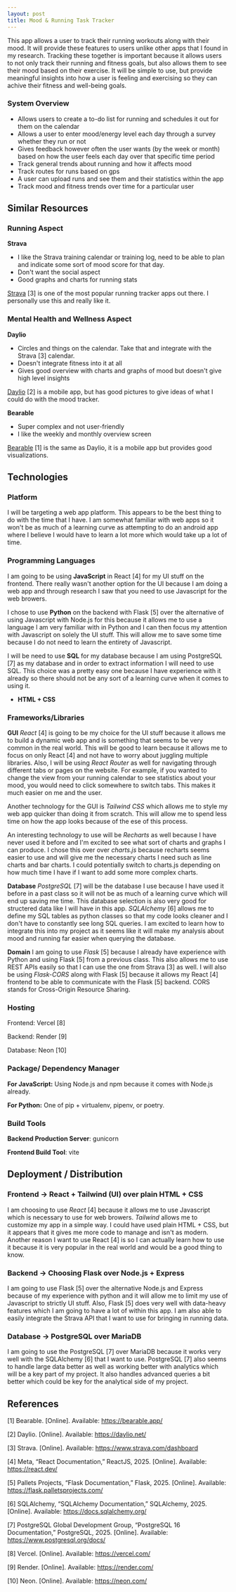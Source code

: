 ```yaml
---
layout: post
title: Mood & Running Task Tracker
---
```


This app allows a user to track their running workouts along with their mood. It will provide these features to users unlike other apps that I found in my research. Tracking these together is important because it allows users to not only track their running and fitness goals, but also allows them to see their mood based on their exercise. It will be simple to use, but provide meaningful insights into how a user is feeling and exercising so they can achive their fitness and well-being goals.

### System Overview
- Allows users to create a to-do list for running and schedules it out for them on the calendar
- Allows a user to enter mood/energy level each day through a survey whether they run or not
- Gives feedback however often the user wants (by the week or month) based on how the user feels each day over that specific time period
- Track general trends about running and how it affects mood
- Track routes for runs based on gps
- A user can upload runs and see them and their statistics within the app
- Track mood and fitness trends over time for a particular user

## Similar Resources

### Running Aspect 

**Strava**
- I like the Strava training calendar or training log, need to be able to plan and indicate some sort of mood score for that day.
- Don't want the social aspect
- Good graphs and charts for running stats

[Strava](https://www.strava.com/dashboard) [3] is one of the most popular running tracker apps out there. I personally use this and really like it.

### Mental Health and Wellness Aspect

**Daylio**
- Circles and things on the calendar. Take that and integrate with the Strava [3] calendar.
- Doesn't integrate fitness into it at all
- Gives good overview with charts and graphs of mood but doesn't give high level insights

[Daylio](https://daylio.net/) [2] is a mobile app, but has good pictures to give ideas of what I could do with the mood tracker.

**Bearable**
  - Super complex and not user-friendly
  - I like the weekly and monthly overview screen

[Bearable](https://bearable.app/) [1] is the same as Daylio, it is a mobile app but provides good visualizations.

## Technologies

### Platform 
I will be targeting a web app platform. This appears to be the best thing to do with the time that I have. I am somewhat familiar with web apps so it won't be as much of a learning curve as attempting to do an android app where I believe I would have to learn a lot more which would take up a lot of time.

### Programming Languages
I am going to be using **JavaScript** in React [4] for my UI stuff on the frontend. There really wasn't another option for the UI because I am doing a web app and through research I saw that you need to use Javascript for the web browers.

I chose to use **Python** on the backend with Flask [5] over the alternative of using Javascript with Node.js for this because it allows me to use a language I am very familiar with in Python and I can then focus my attention with Javascript on solely the UI stuff. This will allow me to save some time because I do not need to learn the entirety of Javascript.

I will be need to use **SQL** for my database because I am using PostgreSQL [7] as my database and in order to extract information I will need to use SQL. This choice was a pretty easy one because I have experience with it already so there should not be any sort of a learning curve when it comes to using it.

- **HTML + CSS**

### Frameworks/Libraries

**GUI**
*React* [4] is going to be my choice for the UI stuff because it allows me to build a dynamic web app and is something that seems to be very common in the real world. This will be good to learn because it allows me to focus on only React [4] and not have to worry about juggling multiple libraries. Also, I will be using *React Router* as well for navigating through different tabs or pages on the website. For example, if you wanted to change the view from your running calendar to see statistics about your mood, you would need to click somewhere to switch tabs. This makes it much easier on me and the user.

Another technology for the GUI is *Tailwind CSS* which allows me to style my web app quicker than doing it from scratch. This will allow me to spend less time on how the app looks because of the ese of this process.

An interesting technology to use will be *Recharts* as well because I have never used it before and I'm excited to see what sort of charts and graphs I can produce. I chose this over over *charts.js* because recharts seems easier to use and will give me the necessary charts I need such as line charts and bar charts. I could potentially switch to charts.js depending on how much time I have if I want to add some more complex charts.

**Database**
*PostgreSQL* [7] will be the database I use because I have used it before in a past class so it will not be as much of a learning curve which will end up saving me time. This database selection is also very good for structered data like I will have in this app. *SQLAlchemy* [6] allows me to define my SQL tables as python classes so that my code looks cleaner and I don't have to constantly see long SQL queries. I am excited to learn how to integrate this into my project as it seems like it will make my analysis about mood and running far easier when querying the database.

**Domain**
I am going to use *Flask* [5] because I already have experience with Python and using Flask [5] from a previous class. This also allows me to use REST APIs easily so that I can use the one from Strava [3] as well. I will also be using *Flask-CORS* along with Flask [5] because it allows my React [4] frontend to be able to communicate with the Flask [5] backend. CORS stands for Cross-Origin Resource Sharing.

### Hosting

Frontend: Vercel [8]

Backend: Render [9]

Database: Neon [10]

### Package/ Dependency Manager

**For JavaScript:** Using Node.js and npm because it comes with Node.js already.

**For Python:** One of pip + virtualenv, pipenv, or poetry.

### Build Tools

**Backend Production Server**: gunicorn

**Frontend Build Tool**: vite

## Deployment / Distribution

### Frontend → React + Tailwind (UI) over plain HTML + CSS

I am choosing to use *React* [4] because it allows me to use Javascript which is necessary to use for web browers. *Tailwind* allows me to customize my app in a simple way. I could have used plain HTML + CSS, but it appears that it gives me more code to manage and isn't as modern. Another reason I want to use React [4] is so I can actually learn how to use it because it is very popular in the real world and would be a good thing to know.

### Backend → Choosing Flask over Node.js + Express

I am going to use Flask [5] over the alternative Node.js and Express because of my experience with python and it will allow me to limit my use of Javascript to strictly UI stuff. Also, Flask [5] does very well with data-heavy features which I am going to have a lot of within this app. I am also able to easily integrate the Strava API that I want to use for bringing in running data.


### Database → PostgreSQL over MariaDB

I am going to use the PostgreSQL [7] over MariaDB because it works very well with the SQLAlchemy [6] that I want to use. PostgreSQL [7] also seems to handle large data better as well as working better with analytics which will be a key part of my project. It also handles advanced queries a bit better which could be key for the analytical side of my project.

## References
[1] Bearable. [Online]. Available: https://bearable.app/

[2] Daylio. [Online]. Available: https://daylio.net/

[3] Strava. [Online]. Available: https://www.strava.com/dashboard

[4] Meta, “React Documentation,” ReactJS, 2025. [Online]. Available: https://react.dev/

[5] Pallets Projects, “Flask Documentation,” Flask, 2025. [Online]. Available: https://flask.palletsprojects.com/

[6] SQLAlchemy, “SQLAlchemy Documentation,” SQLAlchemy, 2025. [Online]. Available: https://docs.sqlalchemy.org/

[7] PostgreSQL Global Development Group, “PostgreSQL 16 Documentation,” PostgreSQL, 2025. [Online]. Available: https://www.postgresql.org/docs/

[8] Vercel. [Online]. Available: https://vercel.com/

[9] Render. [Online]. Available: https://render.com/

[10] Neon. [Online]. Available: https://neon.com/